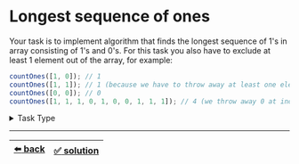 # Longest sequence of ones

Your task is to implement algorithm that finds the longest sequence of 1's in array consisting of 1's and 0's. For this task you also have to exclude at least 1 element out of the array, for example:

```js
countOnes([1, 0]); // 1
countOnes([1, 1]); // 1 (because we have to throw away at least one element, thus we throw away 1)
countOnes([0, 0]); // 0
countOnes([1, 1, 1, 0, 1, 0, 0, 1, 1, 1]); // 4 (we throw away 0 at index 3 and get four 1's)
```

<details>

<summary>Task Type</summary>

- __`Array and Counter`__
  <details>

  <summary><i><b><code>Iterate an array incrementing and decrementing one or more counters</code></b></i> + <i><b><code>Iterate an array keeping one or more max or min counters</code></b></i> + <i><b><code>Iterate an array keeping one or more previous counters</code></b></i></summary>

    <!-- TODO:  Easy Task for Iterate an array incrementing and decrementing one or more counters: you use one pointer to iterate the array as well as one or more counters that we may or may not reset sometimes TODO: maybe like count number of 1's in an array or like the last sequence of 1's after 0 -->

    __Note:__ a "counter" is a variable that holds some number which we are going to increase, decrease or change in some other way per iteration (and if we say "reset the counter" it means assign to the counter the value that it had before we started iterating the array)

    __Note:__ when we say "keep a counter" while iterating an array it means you iterate an array and on some or all iterations you update or reset the counter. Sometimes you merely increment or decrement the counter and sometimes (if the logic of the task is complex) you may assign some cleverly calculated value to it per iteration (the current value of the counter itself may be used to calculate its new value of course)

    <!-- TODO: Easy Task for Iterate an array keeping one or more max or min counters TODO: probably google on leetcode biggest integer in array -->

    <!-- TODO: Easy Task for Iterate an array keeping one or more previous counters TODO: ["3 Greatest Integers in an Array"](../../2\)%20Task%20Challanges.md#30-3-greatest-integers-in-an-array -->

    <!-- TODO: expnanation of the logic of the solution: we combine three Approaches and here comes the explanation -->

  </details>

</details>

---

| [:arrow_left: back](../README.md) | [:white_check_mark: solution](./solution.js) |
| :---: | :---: |
